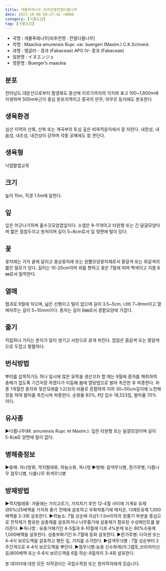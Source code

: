 ```yaml
---
title: 개물푸레나무_비추천명잔털다릅나무
date: 2023-10-08 00:27:42 +0800
category: [식물도감]
tag: [식물도감]
---
```




- 국명 : 개물푸레나무[비추천명 : 잔털다릅나무]
- 학명 : Maackia amurensis Rupr. var. buergeri (Maxim.) C.K.Schneid.
- 과명 : 앵글러 - 콩과 (Fabaceae) APG Ⅳ- 콩과 (Fabaceae)
- 일본명 : イヌエンジュ
- 영문명 : Buerger’s maackia


## 분포
전라남도 대둔산으로부터 함경북도 증산에 이르기까지의 각지와 표고 100~1,800m에 자생하며 500m부근이 중심 분포지역이고 중국의 만주, 아무르 등지에도 분포한다
## 생육환경
심산 지역의 산록, 산복 또는 계곡부의 토심 깊은 비옥적윤지에서 잘 자란다. 내한성, 내음성, 내조성, 내건성이 강하며 각종 공해에도 잘 견딘다.
## 생육형
낙엽활엽교목
## 크기
높이 15m, 직경 1.5m에 달한다.
## 잎
잎은 어긋나기하며 홀수깃모양겹잎이다. 소엽은 9-11개이고 타원형 또는 긴 달걀모양이며 짧은 점첨두이고 원저이며 길이 5~8cm로서 잎 뒷면에 털이 있다.
## 꽃
꽃차례는 가지 끝에 달리고 총상꽃차례 또는 원뿔모양꽃차례로서 황갈색 또는 회갈색의 짧은 밀모가 있다. 길이는 10-20cm이며 위를 향하고 꽃은 7월에 피며 백색이고 지름 8㎜로서 밀착한다.
## 열매
협과로 9월에 익으며, 넓은 선형이고 털이 없으며 길이 3.5~5cm, 너비 7~9mm이고 열매자루는 길이 5~10mm이다. 종자는 길이 6㎜로서 콩팥모양에 가깝다.
## 줄기
직립하나 가지는 분지가 많이 생기고 사방으로 굵게 퍼진다. 껍질은 흙갈색 또는 황갈색으로 두껍고 평활하다.
## 번식방법
뿌리를 삽목하기도 하나 일시에 많은 묘목을 생산코자 할 때는 9월에 종자를 채취하여 충해가 없도록 기건저장 하였다가 이듬해 봄에 열탕법으로 발아 촉진한 후 파종한다. 파종 1개월전 종자와 젖은모래를 1:2(3)의 비율로 혼합하여 지하 30~50cm깊이에 노천매장을 하여 발아를 촉진시켜 파종한다. 순량율 83%, ℓ당 입수 18,523립, 발아율 70% 이다.
## 유사종
▶다릅나무(M. amurensis Rupr. et Maxim.): 잎은 타원형 또는 달걀모양이며 길이 5-8㎝로 양면에 털이 없다.
## 병해충정보
▶충해: 자나방류, 깍지벌레류, 하늘소류, 독나방▶병해: 갈색무늬병, 흰가루병, 다릅나무 점무늬병, 다릅나무 회색무늬병
## 방제방법
▶깍지벌레류: 겨울에는 가지고르기, 가지치기 후인 12-4월 사이에 기계유 유제(95%)25배액을 가지와 줄기 전체에 살포하고 우화약충기에 메치온, 디메토유제 1,000배액을 2-3회 살포한다.▶하늘소: 7월 상순에 지상1-1.5m이하의 원줄기 부분을 중심으로 전착제가 함유된 살충제를 살포하거나 나무줄기에 살충제가 함유된 수성페인트를 발라준다.▶독나방 : 유충가해기인 4-5월과 8-10월에 디프 4%분제 또는 80%수용제 1,000배액을 살포한다. 성충부화기인 6-7월에 등화 살포한다.▶흰가루병: 다이센 또는 4-4식 보르도액을 살포하고 병든 잎, 가지를 소각한다.▶갈색무늬병 : 7월 상순부터 2주간격으로 4-4식 보르도액을 뿌린다.▶점무늬병:농용 신수화제(아그렙토,브라마이신 등)800배액 또는 6-6식 보르드액을 6월 하순-8월까지 3-4회 살포한다.






본 데이터에 대한 모든 저작권리는 국립수목원 또는 원저작자에게 있습니다.
